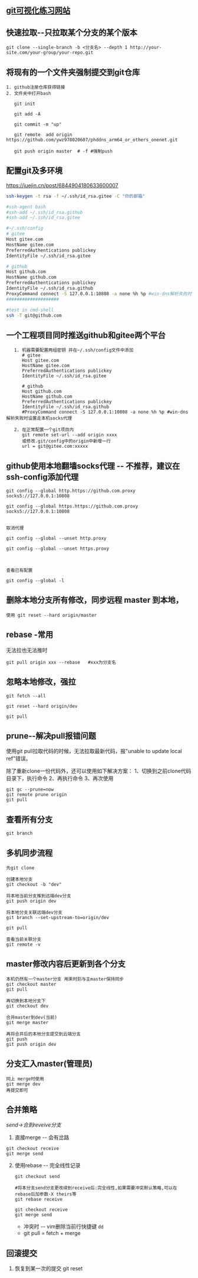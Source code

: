 ## [git可视化练习网站](http://git-school.github.io/visualizing-git/)

## 快速拉取--只拉取某个分支的某个版本
```
git clone --single-branch -b <分支名> --depth 1 http://your-site.com/your-group/your-repo.git
```

## 将现有的一个文件夹强制提交到git仓库

```
1. github注册仓库获得链接
2. 文件夹中打开bash

   git init

   git add -A

   git commit -m "up"

   git remote  add origin  https://github.com/ywz978020607/phddns_arm64_or_others_onenet.git

   git push origin master  # -f #强制push
```

## 配置git及多环境

https://juejin.cn/post/6844904180633600007

```bash
ssh-keygen -t rsa -f ~/.ssh/id_rsa.gitee -C "你的邮箱"

#ssh-agent bash
#ssh-add ~/.ssh/id_rsa.github
#ssh-add ~/.ssh/id_rsa.gitee

#~/.ssh/config
# gitee
Host gitee.com
HostName gitee.com
PreferredAuthentications publickey
IdentityFile ~/.ssh/id_rsa.gitee

# github
Host github.com
HostName github.com
PreferredAuthentications publickey
IdentityFile ~/.ssh/id_rsa.github
ProxyCommand connect -S 127.0.0.1:10808 -a none %h %p #win-dns解析失败时设置走本机socks代理
####################

#test in cmd-shell
ssh -T git@github.com
```

## 一个工程项目同时推送github和gitee两个平台

```
   1. 机器需要配置两组密钥 并在~/.ssh/config文件中添加
      # gitee
      Host gitee.com
      HostName gitee.com
      PreferredAuthentications publickey
      IdentityFile ~/.ssh/id_rsa.gitee

      # github
      Host github.com
      HostName github.com
      PreferredAuthentications publickey
      IdentityFile ~/.ssh/id_rsa.github
      #ProxyCommand connect -S 127.0.0.1:10808 -a none %h %p #win-dns解析失败时设置走本机socks代理

   2. 在正常配置一个git项目内
      git remote set-url --add origin xxxx
      或修改.git/config中的origin中新增一行
      url = git@gitee.com:xxxxx 
```

## github使用本地翻墙socks代理 -- 不推荐，建议在ssh-config添加代理

```
git config --global http.https://github.com.proxy socks5://127.0.0.1:10808

git config --global https.https://github.com.proxy socks5://127.0.0.1:10808


取消代理

git config --global --unset http.proxy 

git config --global --unset https.proxy  



查看已有配置

git config --global -l 
```

## 删除本地分支所有修改，同步远程 master 到本地，

`使用 git reset --hard origin/master`

## rebase -常用

无法拉也无法推时

```git
git pull origin xxx --rebase   #xxx为分支名
```

## 忽略本地修改，强拉

```
git fetch --all

git reset --hard origin/dev

git pull
```

## prune--解决pull报错问题

使用git pull拉取代码的时候，无法拉取最新代码，报"unable to update local ref"错误。

除了重新clone一份代码外，还可以使用如下解决方案：
1、切换到之前clone代码目录下，执行命令
2、再执行命令
3、再次使用

```
git gc --prune=now
git remote prune origin
git pull
```

## 查看所有分支

`git branch`

## 多机同步流程

```
先git clone

创建本地分支
git checkout -b "dev"

将本地当前分支推到远端dev分支
git push origin dev

将本地分支关联远端dev分支
git branch --set-upstream-to=origin/dev

git pull

查看当前关联分支
git remote -v
```

## master修改内容后更新到各个分支

```
本机仍然有一个master分支 用来时刻与主master保持同步
git checkout master
git pull

再切换到本地分支下
git checkout dev

合并master到dev(当前)
git merge master

再将合并后的本地分支提交到云端分支
git push 
git push origin dev
```

## 分支汇入master(管理员)

```
同上 merge时使用
git merge dev
再提交即可
```



## 合并策略

*send->合到reveive分支*

1. 直接merge -- 会有岔路

```
git checkout receive
git merge send
```

2. 使用rebase -- 完全线性记录

   ```
   git checkout send

   #将本分支send分支更改续到receive后:完全线性,如果需要冲突默认策略,可以在rebase后加参数-X theirs等
   git rebase receive

   git checkout receive
   git merge send
   ```

   - 冲突时 -- vim删除当前行快捷键 `dd`
   - git pull = fetch + merge

## 回滚提交

1. 恢复到某一次的提交 git reset
